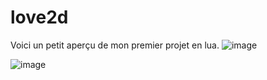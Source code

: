 # love2d
Voici un petit aperçu de mon premier projet en lua.
![image](https://user-images.githubusercontent.com/115996969/234824047-2f98ee19-98f8-49a7-9059-abcdcd659fef.png)

![image](https://user-images.githubusercontent.com/115996969/234823707-f7f0fadb-c404-4c89-88b4-4eb404e159a6.png)
